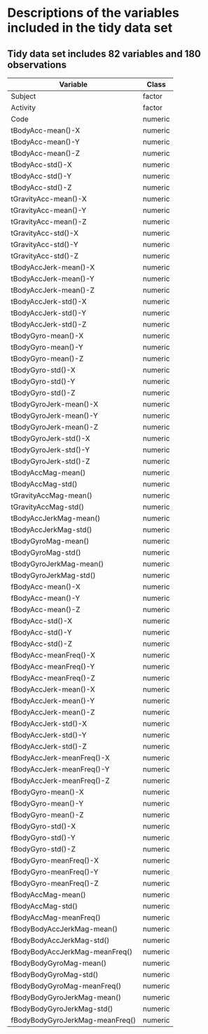 # **Descriptions of the variables included in the tidy data set**

## Tidy data set includes 82 variables and 180  observations

**Variable**                    | **Class**
----------------                | ---------
Subject                         | factor
Activity                        | factor
Code                            | numeric
tBodyAcc-mean()-X               | numeric
tBodyAcc-mean()-Y               | numeric
tBodyAcc-mean()-Z               | numeric
tBodyAcc-std()-X                | numeric
tBodyAcc-std()-Y                | numeric
tBodyAcc-std()-Z                | numeric
tGravityAcc-mean()-X            | numeric
tGravityAcc-mean()-Y            | numeric
tGravityAcc-mean()-Z            | numeric
tGravityAcc-std()-X             | numeric
tGravityAcc-std()-Y             | numeric
tGravityAcc-std()-Z             | numeric
tBodyAccJerk-mean()-X           | numeric
tBodyAccJerk-mean()-Y           | numeric
tBodyAccJerk-mean()-Z           | numeric
tBodyAccJerk-std()-X            | numeric
tBodyAccJerk-std()-Y            | numeric
tBodyAccJerk-std()-Z            | numeric
tBodyGyro-mean()-X              | numeric
tBodyGyro-mean()-Y              | numeric
tBodyGyro-mean()-Z              | numeric
tBodyGyro-std()-X               | numeric
tBodyGyro-std()-Y               | numeric
tBodyGyro-std()-Z               | numeric
tBodyGyroJerk-mean()-X          | numeric
tBodyGyroJerk-mean()-Y          | numeric
tBodyGyroJerk-mean()-Z          | numeric
tBodyGyroJerk-std()-X           | numeric
tBodyGyroJerk-std()-Y           | numeric
tBodyGyroJerk-std()-Z           | numeric
tBodyAccMag-mean()              | numeric
tBodyAccMag-std()               | numeric
tGravityAccMag-mean()           | numeric
tGravityAccMag-std()            | numeric
tBodyAccJerkMag-mean()          | numeric
tBodyAccJerkMag-std()           | numeric
tBodyGyroMag-mean()             | numeric
tBodyGyroMag-std()              | numeric
tBodyGyroJerkMag-mean()         | numeric
tBodyGyroJerkMag-std()          | numeric
fBodyAcc-mean()-X               | numeric
fBodyAcc-mean()-Y               | numeric
fBodyAcc-mean()-Z               | numeric
fBodyAcc-std()-X                | numeric
fBodyAcc-std()-Y                | numeric
fBodyAcc-std()-Z                | numeric
fBodyAcc-meanFreq()-X           | numeric
fBodyAcc-meanFreq()-Y           | numeric
fBodyAcc-meanFreq()-Z           | numeric
fBodyAccJerk-mean()-X           | numeric
fBodyAccJerk-mean()-Y           | numeric
fBodyAccJerk-mean()-Z           | numeric
fBodyAccJerk-std()-X            | numeric
fBodyAccJerk-std()-Y            | numeric
fBodyAccJerk-std()-Z            | numeric
fBodyAccJerk-meanFreq()-X       | numeric
fBodyAccJerk-meanFreq()-Y       | numeric
fBodyAccJerk-meanFreq()-Z       | numeric
fBodyGyro-mean()-X              | numeric
fBodyGyro-mean()-Y              | numeric
fBodyGyro-mean()-Z              | numeric
fBodyGyro-std()-X               | numeric
fBodyGyro-std()-Y               | numeric
fBodyGyro-std()-Z               | numeric
fBodyGyro-meanFreq()-X          | numeric
fBodyGyro-meanFreq()-Y          | numeric
fBodyGyro-meanFreq()-Z          | numeric
fBodyAccMag-mean()              | numeric
fBodyAccMag-std()               | numeric
fBodyAccMag-meanFreq()          | numeric
fBodyBodyAccJerkMag-mean()      | numeric
fBodyBodyAccJerkMag-std()       | numeric
fBodyBodyAccJerkMag-meanFreq()  | numeric
fBodyBodyGyroMag-mean()         | numeric
fBodyBodyGyroMag-std()          | numeric
fBodyBodyGyroMag-meanFreq()     | numeric
fBodyBodyGyroJerkMag-mean()     | numeric
fBodyBodyGyroJerkMag-std()      | numeric
fBodyBodyGyroJerkMag-meanFreq() | numeric